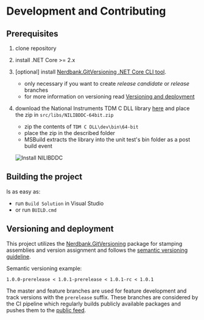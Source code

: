 # Development and Contributing

## Prerequisites

1. clone repository
1. install .NET Core >= 2.x
1. [optional] install [Nerdbank.GitVersioning .NET Core CLI tool](https://github.com/dotnet/Nerdbank.GitVersioning).  
    - only necessary if you want to create *release candidate* or *release* branches
    - for more information on versioning read [Versioning and deployment](#versioning-and-deployment)
1. download the National Instruments TDM C DLL library [here](https://www.ni.com/content/dam/web/product-documentation/c_dll_tdm.zip) and place the zip in `src/libs/NILIBDDC-64bit.zip` 
    - zip the contents of `TDM C DLL\dev\bin\64-bit` 
    - place the zip in the described folder
    - MSBuild extracts the library into the unit test's bin folder as a post build event

    ![Install NILIBDDC](img/InstallNILIBDDC.GIF)

## Building the project
Is as easy as:
- run `Build Solution` in Visual Studio 
- or run `BUILD.cmd`

## Versioning and deployment
This project utilizes the [Nerdbank.GitVersioning](https://github.com/dotnet/Nerdbank.GitVersioning) package for stamping assemblies and version assignment and follows the [semantic versioning guideline](https://semver.org/#spec-item-9). 

Semantic versioning example:
```
1.0.0-prerelease < 1.0.1-prerelease < 1.0.1-rc < 1.0.1
```

The master and feature branches are used for feature development and track versions with the `prerelease` suffix. These branches are considered by the CI pipeline which regularly builds publicly available packages and pushes them to the [public feed](). 